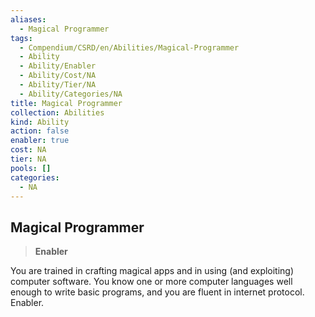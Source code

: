 ```yaml
---
aliases:
  - Magical Programmer
tags:
  - Compendium/CSRD/en/Abilities/Magical-Programmer
  - Ability
  - Ability/Enabler
  - Ability/Cost/NA
  - Ability/Tier/NA
  - Ability/Categories/NA
title: Magical Programmer
collection: Abilities
kind: Ability
action: false
enabler: true
cost: NA
tier: NA
pools: []
categories:
  - NA
---
```

## Magical Programmer    
>**Enabler**  
    
You are trained in crafting magical apps and in using (and exploiting) computer software. You know one or more computer languages well enough to write basic programs, and you are fluent in internet protocol. Enabler.  

